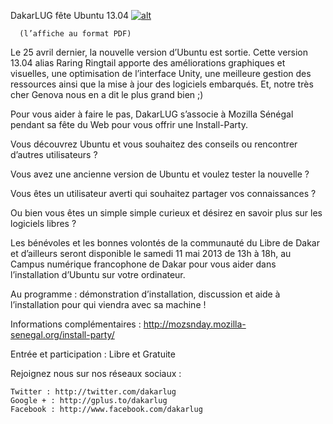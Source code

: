 
 DakarLUG fête Ubuntu 13.04
[![alt](https://raw.github.com/Dakarlug/site-datas/master/datas/page1-299px-Flyer_Install_Party_DakarLUG_-_Mai_2013.Flyer_Install_Party_DakarLUG_-_Mai_2013.pdf.jpg "")](https://raw.github.com/Dakarlug/site-datas/master/datas/pdf)
    
      (l’affiche au format PDF)

Le 25 avril dernier, la nouvelle version d’Ubuntu est sortie. Cette version 13.04 alias Raring Ringtail apporte des améliorations graphiques et visuelles, une optimisation de l’interface Unity, une meilleure gestion des ressources ainsi que la mise à jour des logiciels embarqués. Et, notre très cher Genova
nous en a dit le plus grand bien ;)


Pour vous aider à faire le pas, DakarLUG s’associe à Mozilla Sénégal pendant sa fête du Web pour vous offrir une Install-Party.

Vous découvrez Ubuntu et vous souhaitez des conseils ou
rencontrer d’autres utilisateurs ? 

Vous avez une ancienne version de Ubuntu et voulez tester la
nouvelle ? 

Vous êtes un utilisateur averti qui souhaitez partager vos
connaissances ? 

Ou bien vous êtes un simple simple curieux et désirez en savoir
plus sur les logiciels libres ? 


Les bénévoles et les bonnes volontés de la communauté du Libre de Dakar
et d’ailleurs seront disponible le samedi
11 mai 2013 de 13h à 18h,
au Campus numérique francophone de Dakar
pour vous aider dans l’installation d’Ubuntu sur votre ordinateur.

Au programme : démonstration d’installation, discussion et aide à l’installation pour qui viendra avec sa machine !

Informations complémentaires : http://mozsnday.mozilla-senegal.org/install-party/

Entrée et participation : Libre et Gratuite

Rejoignez nous sur nos réseaux sociaux :

	Twitter : http://twitter.com/dakarlug
	Google + : http://gplus.to/dakarlug
	Facebook : http://www.facebook.com/dakarlug

    
    
    



    



    



    



    



    



 
    
     